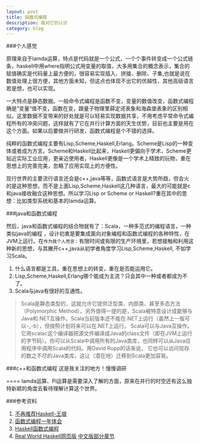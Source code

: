 ```yaml
---
layout: post
title: 函数式编程 
description: 我对它的认识
category: blog 
---
```


###个人感觉

原理来自于lamda运算，特点是代码就是一个公式，一个个事件转变成一个公式链条，haskell中用where指明公式用变量的取值，大多用集合的概念表示，集合的赋值确实是代码量上最方便的，很容易实现插入、拼接、删除、子集,也就是说在数值处理上很方便，其他方面未知，但这点也体现不出它的优越性，其他高级语言若是想，也可以实现。

一大特点是静态数据。一般命令式编程是函数不变，变量的数值改变，函数式编程确是“变量”值不变，函数在变，跟量子物理里薛定谔表象和海森堡表象的区别相似。这里数据不变带来的好处就是可以轻易实现数据共享，不用考虑平常命令式编程所有的冲突问题，这样就有了它在并行计算方面的天生优势，目前也主要是用在这个方面。如果以后要做并行研发，函数式编程是个不错的选择。

纯粹的函数式编程主要有Lisp,Scheme,Haskell,Erlang。Scheme是Lisp的一种变体或者成为方言。Scheme和Haskell比起来，Haskell更偏向于学术，Scheme更贴近实际工业应用，更亲近使用者，Haskell更像是一个学术上精致的玩物，重在思想上的完善完美，忽略了应用实现上的方便性。

现行世界的主要流行语言还会是c++,java等等，函数式语言是大势所趋，但会火的是这种思想，而不是上面Lisp,Scheme,Haskell这几种语言，最大的可能就是c和java接收融合这种思想。所以学习Lisp or Scheme or Haskell?重在其中的思想：比如类型系统和基本的lamda运算。

###java和函数式编程

然后，java和函数式编程的结合物就有了：Scala，一种多范式的编程语言，一种类似java的编程 ，设计初衷是要集成面向对象编程和函数式编程的各种特性，在JVM上运行。在`作为我个人而言：`有限时间或有限的生产环境里，若想接触和利用这种新的思想，与其撇开c++,java从初学者角度学习Lisp,Scheme,Haskell, 不如学习Scala。

1. 什么语言都是工具，重在思想上的转变，重在是否能运用它。
2. Lisp,Scheme,Haskell,Erlang哪个能成为主流？只会其中一种或者都成为不了。
3. Scala与java有很好的互通性。

>Scala是静态类型的，这就允许它提供泛型类、内部类、甚至多态方法（Polymorphic Method）。另外值得一提的是，Scala被特意设计成能够与Java和.NET互操作。Scala当前版本还不能在.NET上运行（虽然上一版可以-_-b），但按照计划将来可以在.NET上运行。
Scala可以与Java互操作。它用scalac这个编译器把源文件编译成Java的class文件（即在JVM上运行的字节码）。你可以从Scala中调用所有的Java类库，也同样可以从Java应用程序中调用Scala的代码。用David Rupp的话来说，
它也可以访问现存的数之不尽的Java类库，这让（潜在地）迁移到Scala更加容易。


###c++和函数式编程
这是我关注的地方！慢慢调研

====
lamda运算、Pi运算是需要深入了解的方面，原来在并行的时空还有这么独特新颖的角度去看待理解计算这个世界。




###参考资料
1. [不再推荐Haskell-王垠](http://blog.sina.com.cn/s/blog_43f8547e01016oxg.html)
2. [函数式编程一年体会](http://top.jobbole.com/901/)
3. [Haskell函数式编程](http://www.cnblogs.com/speeding/category/417639.html)
4. [Real World Haskell网页版](http://book.realworldhaskell.org/) [中文版部分章节](http://rwh.readthedocs.org/en/latest/)

